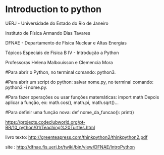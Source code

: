 # Introduction to python

UERJ - Universidade do Estado do Rio de Janeiro

 Instituto de Física Armando Dias Tavares

DFNAE - Departamento de Física Nuclear e Altas Energias

Tópicos Especiais de Física B IV - Introdução a Python

Professoras Helena Malbouisson e Clemencia Mora

#Para abrir o Python, no terminal comando: 
   python3.

#Para abrir um script do python:
   salvar nome.py, no terminal comando: python3 -i nome.py.
   
#Para fazer operações ou usar funções matemáticas: import math
   Depois aplicar a função, ex: math.cos(), math.pi, math.sqrt()...

#Para definir uma função nova:
   def nome_da_funcao():
       print()

https://projects.codeclubworld.org/pt-BR/10_python/01/Teaching%20Turtles.html

livro texto: http://greenteapress.com/thinkpython2/thinkpython2.pdf

site : http://dfnae.fis.uerj.br/twiki/bin/view/DFNAE/IntroPython
